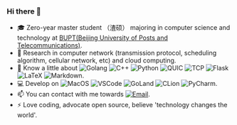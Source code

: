 ### Hi there 👋

<!--
**DrakenLibra/DrakenLibra** is a ✨ _special_ ✨ repository because its `README.md` (this file) appears on your GitHub profile.

Here are some ideas to get you started:

- 🔭 I’m currently working on ...
- 🌱 I’m currently learning ...
- 👯 I’m looking to collaborate on ...
- 🤔 I’m looking for help with ...
- 💬 Ask me about ...
- 📫 How to reach me: ...
- 😄 Pronouns: ...
- ⚡ Fun fact: ...
-->

* 🎓 Zero-year master student （渣硕） majoring in computer science and technology at [BUPT(Beijing University of Posts and Telecommunications)](https://www.bupt.edu.cn/).  
* 🌱 Research in computer network (transmission protocol, scheduling algorithm, cellular network, etc) and cloud computing.  
* 🔭 Know a little about ![Golang](https://img.shields.io/badge/Golang-gray?logo=GO)  ![C++](https://img.shields.io/badge/C++-gray?logo=cplusplus)  ![Python](https://img.shields.io/badge/Python-gray?logo=python)  ![QUIC](https://img.shields.io/badge/QUIC-gray?logo=countingworkspro)  ![TCP](https://img.shields.io/badge/TCP-gray?logo=countingworkspro)  ![Flask](https://img.shields.io/badge/Flask-gray?logo=flask)  ![LaTeX](https://img.shields.io/badge/LaTeX-gray?logo=latex)  ![Markdown](https://img.shields.io/badge/Markdown-gray?logo=markdown).  
* 💻 Develop on ![MacOS](https://img.shields.io/badge/Macbook_Pro-M1_Pro-orange?logo=apple)  ![VSCode](https://img.shields.io/badge/Visual_Studio_Code-black?logo=visualstudiocode)  ![GoLand](https://img.shields.io/badge/GoLand-black?logo=goland)  ![CLion](https://img.shields.io/badge/CLion-black?logo=clion)  ![PyCharm](https://img.shields.io/badge/PyCharm-black?logo=pycharm).  
* 📫 You can contact with me towards [![Email](https://img.shields.io/badge/Email-zshadowest@gmail.com-gray?logo=gmail&style=social&color=gray)](link=zshadowest@gmail.com).  
* ⚡ Love coding, advocate open source, believe 'technology changes the world'.  